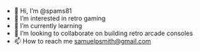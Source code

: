 - 👋 Hi, I’m @spams81
- 👀 I’m interested in retro gaming
- 🌱 I’m currently learning 
- 💞️ I’m looking to collaborate on building retro arcade consoles
- 📫 How to reach me samuelpsmith@gmail.com

<!---
spams81/spams81 is a ✨ special ✨ repository because its `README.md` (this file) appears on your GitHub profile.
You can click the Preview link to take a look at your changes.
--->
